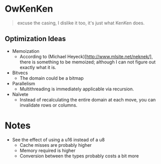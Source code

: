 # OwKenKen
> excuse the casing, I dislike it too, it's just what KenKen does.

## Optimization Ideas

- Memoization
  - According to (Michael Heyeck)[http://www.mlsite.net/neknek/], there is something to be memoized; although I can not figure out exactly what it is.
- Bitvecs
  - The domain could be a bitmap
- Parallelism
  - Multithreading is immediately applicable via recursion.
- Naïvete
  - Instead of recalculating the entire domain at each move, you can invalidate rows or columns.

# Notes

- See the effect of using a u16 instead of a u8
  - Cache misses are probably higher
  - Memory required is higher
  - Conversion between the types probably costs a bit more
